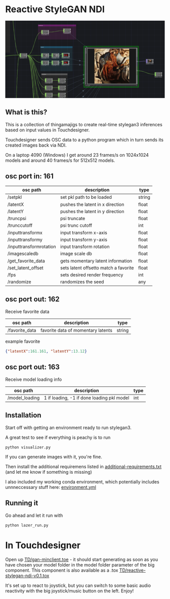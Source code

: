 # Reactive StyleGAN NDI

![Reactive StyleGAN NDI](_md-assets/banner.png)

## What is this? 

This is a collection of thingamajigs to create real-time stylegan3 inferences based on input values in Touchdesigner.

Touchdesigner sends OSC data to a python program which in turn sends its created images back via NDI.

On a laptop 4090 (Windows) I get around 23 frames/s on 1024x1024 models and around 40 frames/s for 512x512 models.

## osc port in: 161

| osc path | description | type |
| ------------- | ------------- | ------------- |
| /setpkl | set pkl path to be loaded | string |
| /latentX | pushes the latent in x direction | float |
| /latentY | pushes the latent in y direction | float |
| /truncpsi | psi truncate | float |
| /trunccutoff | psi trunc cutoff | int |
| /inputtransformx | input transform x-axis | float |
| /inputtransformy| input transform y-axis | float |
| /inputtransformrotation| input transform rotation | float |
| /imagescaledb | image scale db | float |
| /get_favorite_data | gets momentary latent information | float |
| /set_latent_offset | sets latent offsetto match a favorite | float |
| /fps | sets desired render frequency | int |
| /randomize | randomizes the seed | any |


## osc port out: 162

Receive favorite data

| osc path | description | type |
| ------------- | ------------- | ------------- |
| /favorite_data | favorite data of momentary latents | string |

example favorite

```json
{"latentX":161.161, "latentY":13.12}
```

## osc port out: 163

Receive model loading info

| osc path | description | type |
| ------------- | ------------- | ------------- |
| /model_loading | 1 if loading, -1 if done loading pkl model | int |

## Installation

Start off with getting an environment ready to run stylegan3.

A great test to see if everything is peachy is to run 

```shell
python visualizer.py
```

If you can generate images with it, you're fine.

Then install the additional requiremens listed in [additional-requirements.txt](additional-requirements.txt)
(and let me know if something is missing)

I also included my working conda environment, which potentially includes unnneccessary stuff here: [environment.yml](environment.yml)

## Running it

Go ahead and let it run with

```shell
python lazer_run.py
```

# In Touchdesigner

Open up [TD/gan-minclient.toe](TD/gan-minclient.toe) - it should start generating as soon as you have chosen your model folder in the model folder parameter of the big component. This component is also available as a .tox [TD/reactive-stylegan-ndi-v0.1.tox](TD/reactive-stylegan-ndi-v0.1.tox)

It's set up to react to joystick, but you can switch to some basic audio reactivity with the big joystick/music button on the left. Enjoy!